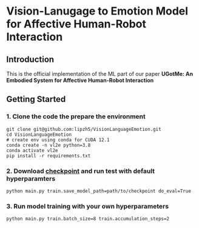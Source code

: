 # Vision-Lanugage to Emotion Model for Affective Human-Robot Interaction

## Introduction
This is the official implementation of the ML part of our paper **UGotMe: An Embodied System for Affective Human-Robot Interaction**

## Getting Started
### 1. Clone the code the prepare the environment
```
git clone git@github.com:lipzh5/VisionLanguageEmotion.git
cd VisionLanguageEmotion
# create env using conda for CUDA 12.1
conda create -n vl2e python=3.8 
conda activate vl2e
pip install -r requirements.txt

```

### 2. Download [checkpoint](https://drive.google.com/file/d/1_jzyHdjPqhileNDYwuflsw4Iwv2JbRuv/view?usp=sharing) and run test with default hyperparamters
```
python main.py train.save_model_path=path/to/checkpoint do_eval=True
```

### 3. Run model training with your own hyperparameters
```
python main.py train.batch_size=8 train.accumulation_steps=2
```